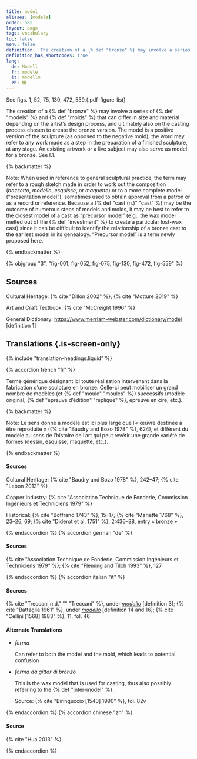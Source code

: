 ```yaml
---
title: model
aliases: [models]
order: 585
layout: page
tags: vocabulary
toc: false
menu: false
definition: 'The creation of a {% def "bronze" %} may involve a series of {% def "models" %} and {% def "molds" %} that can differ in size and material depending on the artist’s design process, and ultimately also on the casting process chosen to create the bronze version. The model is a positive version of the sculpture (as opposed to the negative mold); the word may refer to any work made as a step in the preparation of a finished sculpture, at any stage. An existing artwork or a live subject may also serve as model for a bronze. See I.1.'
definition_has_shortcodes: true
lang:
  de: Modell
  fr: modèle
  it: modello
  zh: 模
---
```


See figs. 1, 52, 75, 130, 472, 559.{.pdf-figure-list}

The creation of a {% def "bronze" %} may involve a series of {% def "models" %} and {% def "molds" %} that can differ in size and material depending on the artist’s design process, and ultimately also on the casting process chosen to create the bronze version. The model is a positive version of the sculpture (as opposed to the negative mold); the word may refer to any work made as a step in the preparation of a finished sculpture, at any stage. An existing artwork or a live subject may also serve as model for a bronze. See I.1.

{% backmatter %}

Note: When used in reference to general sculptural practice, the term may refer to a rough sketch made in order to work out the composition (*bozzetto*, *modello*, *esquisse*, or *maquette*) or to a more complete model (“presentation model”), sometimes used to obtain approval from a patron or as a record or reference. Because a {% def "cast (n.)" "cast" %} may be the outcome of numerous steps of models and molds, it may be best to refer to the closest model of a cast as “precursor model” (e.g., the wax model melted out of the {% def "investment" %} to create a particular lost-wax cast) since it can be difficult to identify the relationship of a bronze cast to the earliest model in its genealogy. “Precursor model” is a term newly proposed here.

{% endbackmatter %}

{% objgroup "3", "fig-001, fig-052, fig-075, fig-130, fig-472, fig-559" %}

## Sources

Cultural Heritage: {% cite "Dillon 2002" %}; {% cite "Motture 2019" %}

Art and Craft Textbook: {% cite "McCreight 1996" %}

General Dictionary: <https://www.merriam-webster.com/dictionary/model> [definition 1]

## Translations {.is-screen-only}

<div class="accordion">
{% include "translation-headings.liquid" %}

{% accordion french "fr" %}

Terme générique désignant ici toute réalisation intervenant dans la fabrication d’une sculpture en bronze. Celle-ci peut mobiliser un grand nombre de modèles (et {% def "moule" "moules" %}) successifs (modèle original, {% def "épreuve d’édition" "réplique" %}, épreuve en cire, etc.).

{% backmatter %}

Note: Le sens donné à modèle est ici plus large que l’« œuvre destinée à être reproduite » ({% cite "Baudry and Bozo 1978" %}, 624), et différent du modèle au sens de l’histoire de l’art qui peut revêtir une grande variété de formes (dessin, esquisse, maquette, etc.).

{% endbackmatter %}

#### Sources

Cultural Heritage: {% cite "Baudry and Bozo 1978" %}, 242–47; {% cite "Lebon 2012" %}

Copper Industry: {% cite "Association Technique de Fonderie, Commission Ingénieurs et Techniciens 1979" %}

Historical: {% cite "Boffrand 1743" %}, 15–17; {% cite "Mariette 1768" %}, 23–26, 69; {% cite "Diderot et al. 1751" %}, 2:436–38, entry « bronze »

{% endaccordion %}
{% accordion german "de" %}

#### Sources

{% cite "Association Technique de Fonderie, Commission Ingénieurs et Techniciens 1979" %}; {% cite "Fleming and Tilch 1993" %}, 127

{% endaccordion %}
{% accordion italian "it" %}

#### Sources

{% cite "Treccani n.d." "" "Treccani" %}, under [*modello*](http://www.treccani.it/vocabolario/modello/) [definition 3]; {% cite "Battaglia 1961" %}, under [*modello*](http://www.gdli.it/pdf_viewer/Scripts/pdf.js/web/viewer.asp?file=/PDF/GDLI10/GDLI_10_ocr_653.pdf&parola=modello) [definition 14 and 16]; {% cite "Cellini [1568] 1983" %}, 11, fol. 46

#### Alternate Translations

- *forma*

    Can refer to both the model and the mold, which leads to potential confusion

- *forma da gittar di bronzo*

    This is the wax model that is used for casting, thus also possibly referring to the {% def "inter-model" %}.

    Source: {% cite "Biringuccio [1540] 1990" %}, fol. 82v

{% endaccordion %}
{% accordion chinese "zh" %}

#### Source

{% cite "Hua 2013" %}

{% endaccordion %}

</div>
